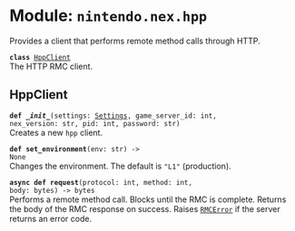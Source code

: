 
# Module: <code>nintendo.nex.hpp</code>

Provides a client that performs remote method calls through HTTP.

<code>**class** [HppClient](#hppclient)</code><br>
<span class="docs">The HTTP RMC client.</span>

## HppClient
<code>**def _\_init__**(settings: [Settings](../../common/settings#settings), game_server_id: int, nex_version: str, pid: int, password: str)</code><br>
<span class="docs">Creates a new `hpp` client.</span>

<code>**def set_environment**(env: str) -> None</code><br>
<span class="docs">Changes the environment. The default is `"L1"` (production).</span><br>

<code>**async def request**(protocol: int, method: int, body: bytes) -> bytes</code><br>
<span class="docs">Performs a remote method call. Blocks until the RMC is complete. Returns the body of the RMC response on success. Raises [`RMCError`](../common#rmcerror) if the server returns an error code.</span>
